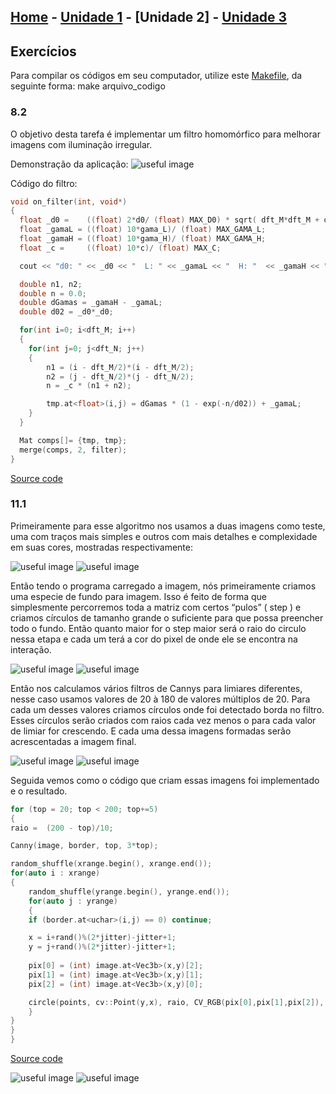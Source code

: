 ## [Home](index.md) - [Unidade 1](unidade1.md) - [Unidade 2] - [Unidade 3](unidade3.md)

## Exercícios

Para compilar os códigos em seu computador, utilize este [Makefile](code/Makefile),
da seguinte forma: make arquivo_codigo

### 8.2 
O objetivo desta tarefa é implementar um filtro homomórfico para melhorar imagens com iluminação irregular.

Demonstração da aplicação:
![useful image](image/uni2/q1.png)

Código do filtro:
```c++
void on_filter(int, void*)
{
  float _d0 =    ((float) 2*d0/ (float) MAX_D0) * sqrt( dft_M*dft_M + dft_N*dft_N )/2;
  float _gamaL = ((float) 10*gama_L)/ (float) MAX_GAMA_L;
  float _gamaH = ((float) 10*gama_H)/ (float) MAX_GAMA_H;
  float _c =     ((float) 10*c)/ (float) MAX_C;

  cout << "d0: " << _d0 << "  L: " << _gamaL << "  H: "  << _gamaH << "  c: " << _c << endl;

  double n1, n2;
  double n = 0.0;
  double dGamas = _gamaH - _gamaL;
  double d02 = _d0*_d0;

  for(int i=0; i<dft_M; i++)
  {
    for(int j=0; j<dft_N; j++)
    {
        n1 = (i - dft_M/2)*(i - dft_M/2);
        n2 = (j - dft_N/2)*(j - dft_N/2);
        n = _c * (n1 + n2);

        tmp.at<float>(i,j) = dGamas * (1 - exp(-n/d02)) + _gamaL;
    }
  }

  Mat comps[]= {tmp, tmp};
  merge(comps, 2, filter);
}
```
[Source code](code/uni2/q1.cpp)

### 11.1

Primeiramente para esse algoritmo nos usamos a duas imagens como teste, uma com traços mais simples e outros com mais detalhes e complexidade em suas cores, mostradas respectivamente:

![useful image](image/uni2/q2a1.jpeg) ![useful image](image/uni2/q2b1.jpeg)

Então tendo o programa carregado a imagem, nós primeiramente criamos uma especie de fundo para imagem. Isso é feito de forma que simplesmente percorremos toda a matriz com certos “pulos” ( step ) e criamos círculos de tamanho grande o suficiente para que possa preencher todo o fundo. Então quanto maior for o step maior será o raio do circulo nessa etapa e cada um terá a cor do pixel de onde ele se encontra na interação.

![useful image](image/uni2/q2a2.jpeg) ![useful image](image/uni2/q2b2.jpeg)

Então nos calculamos vários filtros de Cannys para limiares diferentes, nesse caso usamos valores de 20 à 180 de valores múltiplos de 20. Para cada um desses valores criamos círculos onde foi detectado borda no filtro. Esses círculos serão criados com raios cada vez menos o para cada valor de limiar for crescendo. E cada uma dessa imagens formadas serão acrescentadas a imagem final.

![useful image](image/uni2/q2a3.jpeg) ![useful image](image/uni2/q2b3.jpeg)

Seguida vemos como o código que criam essas imagens foi implementado e o resultado.

```c++
for (top = 20; top < 200; top+=5)
{
raio =  (200 - top)/10;

Canny(image, border, top, 3*top);

random_shuffle(xrange.begin(), xrange.end());  
for(auto i : xrange)
{
	random_shuffle(yrange.begin(), yrange.end());
	for(auto j : yrange)
	{
	if (border.at<uchar>(i,j) == 0) continue;

	x = i+rand()%(2*jitter)-jitter+1;
	y = j+rand()%(2*jitter)-jitter+1;
	
	pix[0] = (int) image.at<Vec3b>(x,y)[2];
	pix[1] = (int) image.at<Vec3b>(x,y)[1];
	pix[2] = (int) image.at<Vec3b>(x,y)[0];

	circle(points, cv::Point(y,x), raio, CV_RGB(pix[0],pix[1],pix[2]), -1, CV_AA);
	}
}
}
}
```
[Source code](code/uni2/q2.cpp)

![useful image](image/uni2/q2a4.jpeg) ![useful image](image/uni2/q2b4.jpeg)

